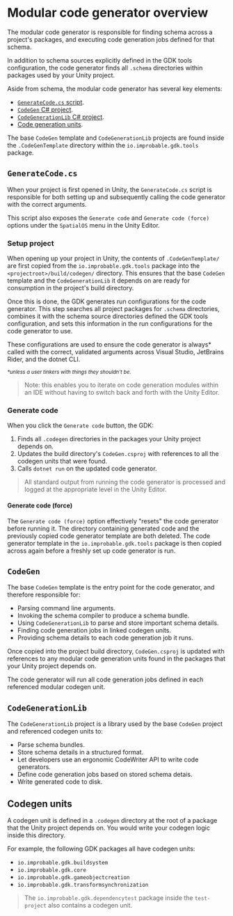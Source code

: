 # Modular code generator overview

The modular code generator is responsible for finding schema across a project's packages, and executing code generation jobs defined for that schema.

In addition to schema sources explicitly defined in the GDK tools configuration, the code generator finds all `.schema` directories within packages used by your Unity project.

Aside from schema, the modular code generator has several key elements:

* [`GenerateCode.cs` script](#generatecodecs).
* [`CodeGen` C# project](#codegen).
* [`CodeGenerationLib` C# project](#codegenerationlib).
* [Code generation units](#codegen-units).

The base `CodeGen` template and `CodeGenerationLib` projects are found inside the `.CodeGenTemplate` directory within the `io.improbable.gdk.tools` package.

## `GenerateCode.cs`

When your project is first opened in Unity, the `GenerateCode.cs` script is responsible for both setting up and subsequently calling the code generator with the correct arguments.

This script also exposes the `Generate code` and `Generate code (force)` options under the `SpatialOS` menu in the Unity Editor.

### Setup project

When opening up your project in Unity, the contents of `.CodeGenTemplate/` are first copied from the `io.improbable.gdk.tools` package into the `<projectroot>/build/codegen/` directory. This ensures that the base `CodeGen` template and the `CodeGenerationLib` it depends on are ready for consumption in the project's build directory.

Once this is done, the GDK generates run configurations for the code generator. This step searches all project packages for `.schema` directories, combines it with the schema source directories defined the GDK tools configuration, and sets this information in the run configurations for the code generator to use.

These configurations are used to ensure the code generator is always* called with the correct, validated arguments across Visual Studio, JetBrains Rider, and the dotnet CLI.

<sup>_\*unless a user tinkers with things they shouldn't be._</sup>

> Note: this enables you to iterate on code generation modules within an IDE without having to switch back and forth with the Unity Editor.

### Generate code

When you click the `Generate code` button, the GDK:

1. Finds all `.codegen` directories in the packages your Unity project depends on.
1. Updates the build directory's `CodeGen.csproj` with references to all the codegen units that were found.
1. Calls `dotnet run` on the updated code generator.

> All standard output from running the code generator is processed and logged at the appropriate level in the Unity Editor.

#### Generate code (force)

The `Generate code (force)` option effectively "resets" the code generator before running it. The directory containing generated code and the previously copied code generator template are both deleted. The code generator template in the `io.improbable.gdk.tools` package is then copied across again before a freshly set up code generator is run.

## `CodeGen`

The base `CodeGen` template is the entry point for the code generator, and therefore responsible for:

* Parsing command line arguments.
* Invoking the schema compiler to produce a schema bundle.
* Using `CodeGenerationLib` to parse and store important schema details.
* Finding code generation jobs in linked codegen units.
* Providing schema details to each code generation job it runs.

Once copied into the project build directory, `CodeGen.csproj` is updated with references to any modular code generation units found in the packages that your Unity project depends on.

The code generator will run all code generation jobs defined in each referenced modular codegen unit.

## `CodeGenerationLib`

The `CodeGenerationLib` project is a library used by the base `CodeGen` project and referenced codegen units to:

* Parse schema bundles.
* Store schema details in a structured format.
* Let developers use an ergonomic CodeWriter API to write code generators.
* Define code generation jobs based on stored schema detais.
* Write generated code to disk.

## Codegen units

A codegen unit is defined in a `.codegen` directory at the root of a package that the Unity project depends on. You would write your codegen logic inside this directory.

For example, the following GDK packages all have codegen units:

* `io.improbable.gdk.buildsystem`
* `io.improbable.gdk.core`
* `io.improbable.gdk.gameobjectcreation`
* `io.improbable.gdk.transformsynchronization`

> The `io.improbable.gdk.dependencytest` package inside the `test-project` also contains a codegen unit.
